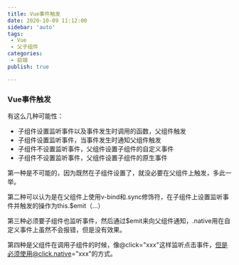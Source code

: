 ```yaml
---
title: Vue事件触发
date: 2020-10-09 11:12:00 
sidebar: 'auto'
tags:
 - Vue
 - 父子组件
categories: 
 - 前端
publish: true

---
```


<!-- more -->

### Vue事件触发

有这么几种可能性：

* 子组件设置监听事件以及事件发生时调用的函数，父组件触发
* 子组件设置监听事件，当事件发生时通知父组件触发
* 子组件不设置监听事件，父组件设置子组件的自定义事件
* 子组件不设置监听事件，父组件设置子组件的原生事件

第一种是不可能的，因为既然在子组件设置了，就没必要在父组件上触发，多此一举。

第二种可以认为是在父组件上使用v-bind和.sync修饰符，在子组件上设置监听事件并触发的操作为this.$emit（...）

第三种必须要子组件也监听事件，然后通过$emit来向父组件通知，.native用在自定义事件上虽然不会报错，但是没有效果。

第四种是父组件在调用子组件的时候，像@click="xxx"这样监听点击事件，但是必须使用@click.native="xxx"的方式。